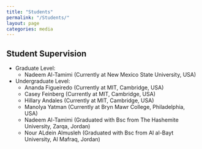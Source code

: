 ```yaml
---
title: "Students"
permalink: "/Students/"
layout: page
categories: media
---
```


Student Supervision
----------

  * Graduate Level:
    * Nadeem Al-Tamimi       (Currently at New Mexico State University, USA)
  * Undergraduate Level:
    *  Ananda Figueiredo     (Currently at MIT, Cambridge, USA)
    *  Casey Feinberg        (Currently at MIT, Cambridge, USA)
    *  Hillary Andales       (Currently at MIT, Cambridge, USA)
    *  Manolya Yatman        (Currently at Bryn Mawr College, Philadelphia, USA)
    *  Nadeem Al-Tamimi      (Graduated with Bsc from The Hashemite University, Zarqa, Jordan)  
    *  Nour ALdein Almusleh  (Graduated with Bsc from Al al-Bayt University, Al Mafraq, Jordan)
